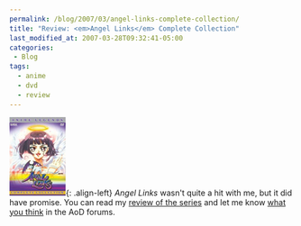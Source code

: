 ```yaml
---
permalink: /blog/2007/03/angel-links-complete-collection/
title: "Review: <em>Angel Links</em> Complete Collection"
last_modified_at: 2007-03-28T09:32:41-05:00
categories:
 - Blog
tags:
  - anime
  - dvd
  - review
---
```


![Angel Links Collection](/assets/images/reviews/angel_links_complete_collection.jpg){: .align-left}
_Angel Links_ wasn't quite a hit with me, but it did have promise. You can read my [review of the series](http://www.animeondvd.com/reviews2/disc_reviews/4949.php)
and let me know [what you think](http://www.animeondvd.com/forum/showtopic.php?tid/18763/) in the AoD forums.